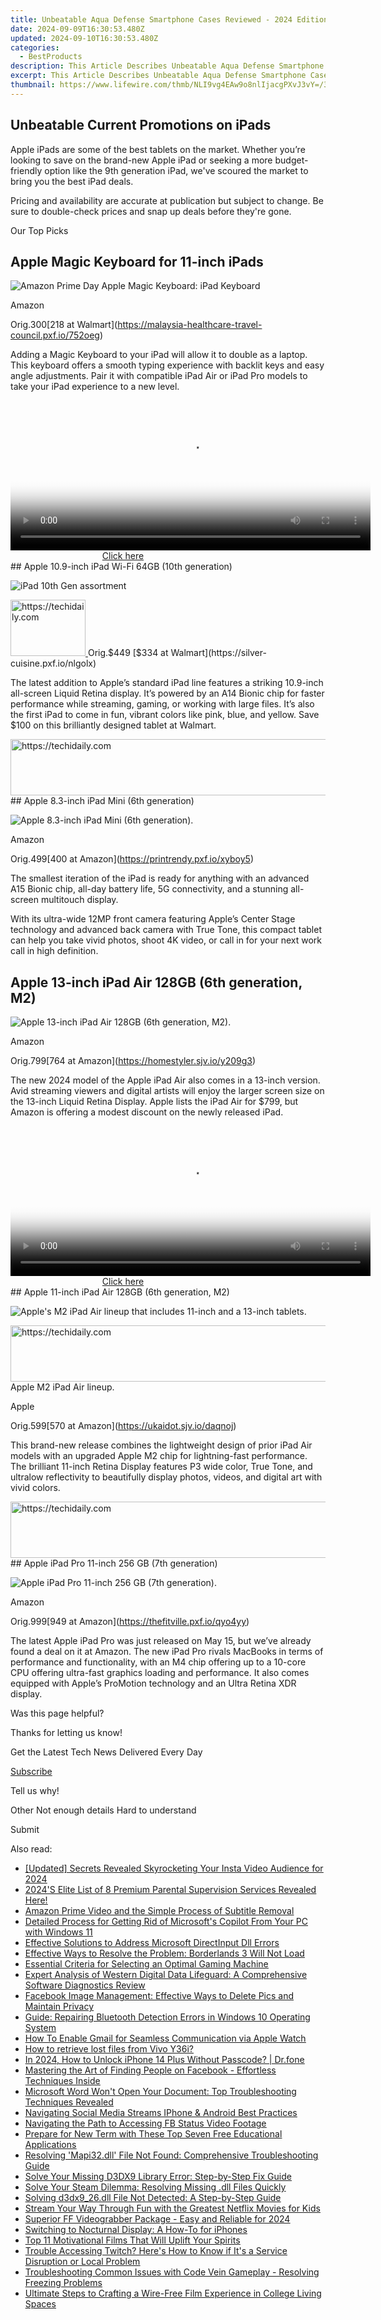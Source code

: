 ```yaml
---
title: Unbeatable Aqua Defense Smartphone Cases Reviewed - 2024 Edition
date: 2024-09-09T16:30:53.480Z
updated: 2024-09-10T16:30:53.480Z
categories:
  - BestProducts
description: This Article Describes Unbeatable Aqua Defense Smartphone Cases Reviewed - 2024 Edition
excerpt: This Article Describes Unbeatable Aqua Defense Smartphone Cases Reviewed - 2024 Edition
thumbnail: https://www.lifewire.com/thmb/NLI9vg4EAw9o8nlIjacgPXvJ3vY=/300x200/filters:no_upscale():max_bytes(150000):strip_icc():format(webp)/bruno-gomiero-jp7J14W9sSg-unsplash-45a471d869b44b4ab4f7c9621ddffecc.jpg
---
```


## Unbeatable Current Promotions on iPads

 Apple iPads are some of the best tablets on the market. Whether you’re looking to save on the brand-new Apple iPad or seeking a more budget-friendly option like the 9th generation iPad, we've scoured the market to bring you the best iPad deals.

 Pricing and availability are accurate at publication but subject to change. Be sure to double-check prices and snap up deals before they're gone.

 Our Top Picks

## Apple Magic Keyboard for 11-inch iPads

![Amazon Prime Day Apple Magic Keyboard: iPad Keyboard](https://www.lifewire.com/thmb/MMwYQFOtrTyAAl1XOScQndJU3O0=/1500x0/filters:no_upscale():max_bytes(150000):strip_icc():format(webp)/apple-magic-keyboard-ipad-keyboard-a0edc0d29609480b849b3e9c98cdf7d8.jpg)

Amazon

 Orig.$300 [$218 at Walmart](https://malaysia-healthcare-travel-council.pxf.io/752oeg)

 Adding a Magic Keyboard to your iPad will allow it to double as a laptop. This keyboard offers a smooth typing experience with backlit keys and easy angle adjustments. Pair it with compatible iPad Air or iPad Pro models to take your iPad experience to a new level.

<!-- affiliate ads begin -->
<span id="1983584">
					<video width="576" height="240" style="cursor:pointer"
           poster="//a.impactradius-go.com/display-clicktoplayimage/1983584.png"
           onclick="if(!this.playClicked){this.play();this.setAttribute('controls',true);this.playClicked=true;}">
	   <source src="//a.impactradius-go.com/display-ad/22993-1983584">
	   <img src="//a.impactradius-go.com/display-clicktoplayimage/1983584.png" style="border: none; height: 100%; width: 100%; object-fit: contain">
	</video>
	<div style="width:360px;text-align:center"><a href="javascript:window.open(decodeURIComponent('https%3A%2F%2Fhomestyler.sjv.io%2Fc%2F5597632%2F1983584%2F22993'), '_blank');void(0);">Click here</a></div>
</span>
<img height="0" width="0" src="https://imp.pxf.io/i/5597632/1983584/22993" style="position:absolute;visibility:hidden;" border="0" />
<!-- affiliate ads end -->
## Apple 10.9-inch iPad Wi-Fi 64GB (10th generation)

![iPad 10th Gen assortment](https://www.lifewire.com/thmb/j5HVor97TNoHyGIU6e2SbQ1Vx5M=/1500x0/filters:no_upscale():max_bytes(150000):strip_icc():format(webp)/Apple-iPad-10th-gen-hero-221018_Full-Bleed-Image.jpg.large_2x-a946dfe9f391474aa5ede017b201a77a.jpg)

<!-- affiliate ads begin -->
<a href="https://aligracehair.sjv.io/c/5597632/2115939/19272" target="_top" id="2115939">
  <img src="//a.impactradius-go.com/display-ad/19272-2115939" border="0" alt="https://techidaily.com" width="120" height="90"/>
</a>
<img height="0" width="0" src="https://aligracehair.sjv.io/i/5597632/2115939/19272" style="position:absolute;visibility:hidden;" border="0" />
<!-- affiliate ads end -->
 Orig.$449 [$334 at Walmart](https://silver-cuisine.pxf.io/nlgolx)

 The latest addition to Apple’s standard iPad line features a striking 10.9-inch all-screen Liquid Retina display. It’s powered by an A14 Bionic chip for faster performance while streaming, gaming, or working with large files. It’s also the first iPad to come in fun, vibrant colors like pink, blue, and yellow. Save $100 on this brilliantly designed tablet at Walmart.

<!-- affiliate ads begin -->
<a href="https://unicoeye.pxf.io/c/5597632/2134494/18498" target="_top" id="2134494">
  <img src="//a.impactradius-go.com/display-ad/18498-2134494" border="0" alt="https://techidaily.com" width="721" height="90"/>
</a>
<img height="0" width="0" src="https://unicoeye.pxf.io/i/5597632/2134494/18498" style="position:absolute;visibility:hidden;" border="0" />
<!-- affiliate ads end -->
## Apple 8.3-inch iPad Mini (6th generation)

![Apple 8.3-inch iPad Mini (6th generation).](https://www.lifewire.com/thmb/gEOwleIGnEHyzzUKvxKR8ewIfww=/1500x0/filters:no_upscale():max_bytes(150000):strip_icc():format(webp)/AppleiPadMini6thGen_Amazon-f0fade1a801d4db88892029047ce1a65.jpg)

Amazon

 Orig.$499 [$400 at Amazon](https://printrendy.pxf.io/xyboy5)

 The smallest iteration of the iPad is ready for anything with an advanced A15 Bionic chip, all-day battery life, 5G connectivity, and a stunning all-screen multitouch display.

 With its ultra-wide 12MP front camera featuring Apple’s Center Stage technology and advanced back camera with True Tone, this compact tablet can help you take vivid photos, shoot 4K video, or call in for your next work call in high definition.

## Apple 13-inch iPad Air 128GB (6th generation, M2)

![Apple 13-inch iPad Air 128GB (6th generation, M2).](https://www.lifewire.com/thmb/zvpKOo0dN5kmU5DH9YUwVneCq2c=/1500x0/filters:no_upscale():max_bytes(150000):strip_icc():format(webp)/AppleAirM213inch_Amazon-89f4eaf2797441ca99b17d00b54383ec.jpg)

Amazon

 Orig.$799 [$764 at Amazon](https://homestyler.sjv.io/y209g3)

 The new 2024 model of the Apple iPad Air also comes in a 13-inch version. Avid streaming viewers and digital artists will enjoy the larger screen size on the 13-inch Liquid Retina Display. Apple lists the iPad Air for $799, but Amazon is offering a modest discount on the newly released iPad.

<!-- affiliate ads begin -->
<span id="1983573">
					<video width="576" height="240" style="cursor:pointer"
           poster="//a.impactradius-go.com/display-clicktoplayimage/1983573.png"
           onclick="if(!this.playClicked){this.play();this.setAttribute('controls',true);this.playClicked=true;}">
	   <source src="//a.impactradius-go.com/display-ad/22993-1983573">
	   <img src="//a.impactradius-go.com/display-clicktoplayimage/1983573.png" style="border: none; height: 100%; width: 100%; object-fit: contain">
	</video>
	<div style="width:360px;text-align:center"><a href="javascript:window.open(decodeURIComponent('https%3A%2F%2Fhomestyler.sjv.io%2Fc%2F5597632%2F1983573%2F22993'), '_blank');void(0);">Click here</a></div>
</span>
<img height="0" width="0" src="https://imp.pxf.io/i/5597632/1983573/22993" style="position:absolute;visibility:hidden;" border="0" />
<!-- affiliate ads end -->
## Apple 11-inch iPad Air 128GB (6th generation, M2)

![Apple's M2 iPad Air lineup that includes 11-inch and a 13-inch tablets. ](https://www.lifewire.com/thmb/XEgDyn871WoFniVHQSfqADzQ040=/1500x0/filters:no_upscale():max_bytes(150000):strip_icc():format(webp)/Apple-iPad-Air-11-inch-and-13-inch-240507-c83a5226fccb47629f8cb4805ffcd0ac.jpg)

<!-- affiliate ads begin -->
<a href="https://wigfever.sjv.io/c/5597632/2014854/22899" target="_top" id="2014854">
  <img src="//a.impactradius-go.com/display-ad/22899-2014854" border="0" alt="https://techidaily.com" width="728" height="90"/>
</a>
<img height="0" width="0" src="https://wigfever.sjv.io/i/5597632/2014854/22899" style="position:absolute;visibility:hidden;" border="0" />
<!-- affiliate ads end -->
 Apple M2 iPad Air lineup.

Apple

 Orig.$599 [$570 at Amazon](https://ukaidot.sjv.io/daqnoj)

 This brand-new release combines the lightweight design of prior iPad Air models with an upgraded Apple M2 chip for lightning-fast performance. The brilliant 11-inch Retina Display features P3 wide color, True Tone, and ultralow reflectivity to beautifully display photos, videos, and digital art with vivid colors.

<!-- affiliate ads begin -->
<a href="https://appsumo.8odi.net/c/5597632/2123732/7443" target="_top" id="2123732">
  <img src="//a.impactradius-go.com/display-ad/7443-2123732" border="0" alt="https://techidaily.com" width="600" height="90"/>
</a>
<img height="0" width="0" src="https://appsumo.8odi.net/i/5597632/2123732/7443" style="position:absolute;visibility:hidden;" border="0" />
<!-- affiliate ads end -->
## Apple iPad Pro 11-inch 256 GB (7th generation)

![Apple iPad Pro 11-inch 256 GB (7th generation).](https://www.lifewire.com/thmb/c2HKPdYEPh8_z26astI5UYbSVio=/1500x0/filters:no_upscale():max_bytes(150000):strip_icc():format(webp)/AppleiPadPro7thGen_Amazon-853ed0079e074539ad2071d02aa1ec1c.jpg)

Amazon

 Orig.$999 [$949 at Amazon](https://thefitville.pxf.io/qyo4yy)

 The latest Apple iPad Pro was just released on May 15, but we’ve already found a deal on it at Amazon. The new iPad Pro rivals MacBooks in terms of performance and functionality, with an M4 chip offering up to a 10-core CPU offering ultra-fast graphics loading and performance. It also comes equipped with Apple’s ProMotion technology and an Ultra Retina XDR display.

Was this page helpful?

Thanks for letting us know!

 Get the Latest Tech News Delivered Every Day

[Subscribe](https://www.lifewire.com/#)

Tell us why!

 Other  Not enough details  Hard to understand

 Submit

<ins class="adsbygoogle"
     style="display:block"
     data-ad-format="autorelaxed"
     data-ad-client="ca-pub-7571918770474297"
     data-ad-slot="1223367746"></ins>



<ins class="adsbygoogle"
     style="display:block"
     data-ad-client="ca-pub-7571918770474297"
     data-ad-slot="8358498916"
     data-ad-format="auto"
     data-full-width-responsive="true"></ins>

<span class="atpl-alsoreadstyle">Also read:</span>
<div><ul>
<li><a href="https://instagram-videos.techidaily.com/updated-secrets-revealed-skyrocketing-your-insta-video-audience-for-2024/"><u>[Updated] Secrets Revealed Skyrocketing Your Insta Video Audience for 2024</u></a></li>
<li><a href="https://tech-recovery.techidaily.com/1722862316820-2024s-elite-list-of-8-premium-parental-supervision-services-revealed-here/"><u>2024'S Elite List of 8 Premium Parental Supervision Services Revealed Here!</u></a></li>
<li><a href="https://tech-recovery.techidaily.com/amazon-prime-video-and-the-simple-process-of-subtitle-removal/"><u>Amazon Prime Video and the Simple Process of Subtitle Removal</u></a></li>
<li><a href="https://tech-recovery.techidaily.com/detailed-process-for-getting-rid-of-microsofts-copilot-from-your-pc-with-windows-11/"><u>Detailed Process for Getting Rid of Microsoft's Copilot From Your PC with Windows 11</u></a></li>
<li><a href="https://tech-recovery.techidaily.com/effective-solutions-to-address-microsoft-directinput-dll-errors/"><u>Effective Solutions to Address Microsoft DirectInput Dll Errors</u></a></li>
<li><a href="https://win-solutions.techidaily.com/effective-ways-to-resolve-the-problem-borderlands-3-will-not-load/"><u>Effective Ways to Resolve the Problem: Borderlands 3 Will Not Load</u></a></li>
<li><a href="https://tech-recovery.techidaily.com/essential-criteria-for-selecting-an-optimal-gaming-machine/"><u>Essential Criteria for Selecting an Optimal Gaming Machine</u></a></li>
<li><a href="https://tech-recovery.techidaily.com/1722863728169-expert-analysis-of-western-digital-data-lifeguard-a-comprehensive-software-diagnostics-review/"><u>Expert Analysis of Western Digital Data Lifeguard: A Comprehensive Software Diagnostics Review</u></a></li>
<li><a href="https://tech-recovery.techidaily.com/facebook-image-management-effective-ways-to-delete-pics-and-maintain-privacy/"><u>Facebook Image Management: Effective Ways to Delete Pics and Maintain Privacy</u></a></li>
<li><a href="https://common-error.techidaily.com/guide-repairing-bluetooth-detection-errors-in-windows-10-operating-system/"><u>Guide: Repairing Bluetooth Detection Errors in Windows 10 Operating System</u></a></li>
<li><a href="https://tech-recovery.techidaily.com/how-to-enable-gmail-for-seamless-communication-via-apple-watch/"><u>How To Enable Gmail for Seamless Communication via Apple Watch</u></a></li>
<li><a href="https://blog-min.techidaily.com/how-to-retrieve-lost-files-from-vivo-y36i-by-fonelab-android-recover-data/"><u>How to retrieve lost files from Vivo Y36i?</u></a></li>
<li><a href="https://iphone-unlock.techidaily.com/in-2024-how-to-unlock-iphone-14-plus-without-passcode-drfone-by-drfone-ios/"><u>In 2024, How to Unlock iPhone 14 Plus Without Passcode? | Dr.fone</u></a></li>
<li><a href="https://tech-recovery.techidaily.com/mastering-the-art-of-finding-people-on-facebook-effortless-techniques-inside/"><u>Mastering the Art of Finding People on Facebook - Effortless Techniques Inside</u></a></li>
<li><a href="https://tech-recovery.techidaily.com/microsoft-word-wont-open-your-document-top-troubleshooting-techniques-revealed/"><u>Microsoft Word Won't Open Your Document: Top Troubleshooting Techniques Revealed</u></a></li>
<li><a href="https://facebook-video-recording.techidaily.com/navigating-social-media-streams-iphone-and-android-best-practices/"><u>Navigating Social Media Streams IPhone & Android Best Practices</u></a></li>
<li><a href="https://facebook-clips.techidaily.com/navigating-the-path-to-accessing-fb-status-video-footage/"><u>Navigating the Path to Accessing FB Status Video Footage</u></a></li>
<li><a href="https://techno-recovery.techidaily.com/prepare-for-new-term-with-these-top-seven-free-educational-applications/"><u>Prepare for New Term with These Top Seven Free Educational Applications</u></a></li>
<li><a href="https://tech-recovery.techidaily.com/resolving-mapi32dll-file-not-found-comprehensive-troubleshooting-guide/"><u>Resolving 'Mapi32.dll' File Not Found: Comprehensive Troubleshooting Guide</u></a></li>
<li><a href="https://tech-recovery.techidaily.com/solve-your-missing-d3dx9-library-error-step-by-step-fix-guide/"><u>Solve Your Missing D3DX9 Library Error: Step-by-Step Fix Guide</u></a></li>
<li><a href="https://tech-recovery.techidaily.com/1722869732105-solve-your-steam-dilemma-resolving-missing-dll-files-quickly/"><u>Solve Your Steam Dilemma: Resolving Missing .dll Files Quickly</u></a></li>
<li><a href="https://tech-recovery.techidaily.com/solving-d3dx926dll-file-not-detected-a-step-by-step-guide/"><u>Solving d3dx9_26.dll File Not Detected: A Step-by-Step Guide</u></a></li>
<li><a href="https://tech-recovery.techidaily.com/stream-your-way-through-fun-with-the-greatest-netflix-movies-for-kids/"><u>Stream Your Way Through Fun with the Greatest Netflix Movies for Kids</u></a></li>
<li><a href="https://facebook-video-recording.techidaily.com/superior-ff-videograbber-package-easy-and-reliable-for-2024/"><u>Superior FF Videograbber Package - Easy and Reliable for 2024</u></a></li>
<li><a href="https://tech-recovery.techidaily.com/switching-to-nocturnal-display-a-how-to-for-iphones/"><u>Switching to Nocturnal Display: A How-To for iPhones</u></a></li>
<li><a href="https://tech-recovery.techidaily.com/top-11-motivational-films-that-will-uplift-your-spirits/"><u>Top 11 Motivational Films That Will Uplift Your Spirits</u></a></li>
<li><a href="https://tech-recovery.techidaily.com/trouble-accessing-twitch-heres-how-to-know-if-its-a-service-disruption-or-local-problem/"><u>Trouble Accessing Twitch? Here's How to Know if It's a Service Disruption or Local Problem</u></a></li>
<li><a href="https://win-blog.techidaily.com/troubleshooting-common-issues-with-code-vein-gameplay-resolving-freezing-problems/"><u>Troubleshooting Common Issues with Code Vein Gameplay - Resolving Freezing Problems</u></a></li>
<li><a href="https://tech-recovery.techidaily.com/ultimate-steps-to-crafting-a-wire-free-film-experience-in-college-living-spaces/"><u>Ultimate Steps to Crafting a Wire-Free Film Experience in College Living Spaces</u></a></li>
</ul></div>
